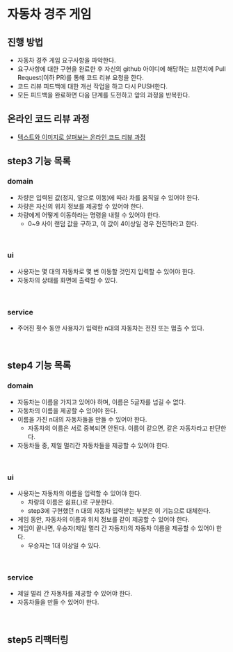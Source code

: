 # 자동차 경주 게임
## 진행 방법
* 자동차 경주 게임 요구사항을 파악한다.
* 요구사항에 대한 구현을 완료한 후 자신의 github 아이디에 해당하는 브랜치에 Pull Request(이하 PR)를 통해 코드 리뷰 요청을 한다.
* 코드 리뷰 피드백에 대한 개선 작업을 하고 다시 PUSH한다.
* 모든 피드백을 완료하면 다음 단계를 도전하고 앞의 과정을 반복한다.

## 온라인 코드 리뷰 과정
* [텍스트와 이미지로 살펴보는 온라인 코드 리뷰 과정](https://github.com/next-step/nextstep-docs/tree/master/codereview)

## step3 기능 목록

### domain

- 차량은 입력된 값(정지, 앞으로 이동)에 따라 차를 움직일 수 있어야 한다.
- 차량은 자신의 위치 정보를 제공할 수 있어야 한다.
- 차량에게 어떻게 이동하라는 명령을 내릴 수 있어야 한다.
  - 0~9 사이 랜덤 값을 구하고, 이 값이 4이상일 경우 전진하라고 한다.

<br>

### ui

- 사용자는 몇 대의 자동차로 몇 번 이동할 것인지 입력할 수 있어야 한다.
- 자동차의 상태를 화면에 출력할 수 있다.

<br>

### service
- 주어진 횟수 동안 사용자가 입력한 n대의 자동차는 전진 또는 멈출 수 있다.

<br>

## step4 기능 목록

### domain

- 자동차는 이름을 가지고 있어야 하며, 이름은 5글자를 넘길 수 없다.
- 자동차의 이름을 제공할 수 있어야 한다.
- 이름을 가진 n대의 자동차들을 만들 수 있어야 한다.
  - 자동차의 이름은 서로 중복되면 안된다. 이름이 같으면, 같은 자동차라고 판단한다.
- 자동차들 중, 제일 멀리간 자동차들을 제공할 수 있어야 한다.

<br>

### ui

- 사용자는 자동차의 이름을 입력할 수 있어야 한다.
  - 차량의 이름은 쉼표(,)로 구분한다.
  - step3에 구현했던 n 대의 자동차 입력받는 부분은 이 기능으로 대체한다.
- 게임 동안, 자동차의 이름과 위치 정보를 같이 제공할 수 있어야 한다.
- 게임이 끝나면, 우승자(제일 멀리 간 자동차)의 자동차 이름을 제공할 수 있어야 한다.
  - 우승자는 1대 이상일 수 있다.

<br>

### service

- 제일 멀리 간 자동차를 제공할 수 있어야 한다.
- 자동차들을 만들 수 있어야 한다.

<br>

## step5 리팩터링